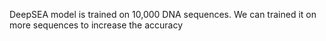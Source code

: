 DeepSEA model is trained on 10,000 DNA sequences. We can trained it on more sequences to increase the accuracy

